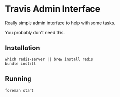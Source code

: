 # Travis Admin Interface

Really simple admin interface to help with some tasks.

You probably don't need this.

## Installation

```
which redis-server || brew install redis
bundle install
```

## Running

```
foreman start
```